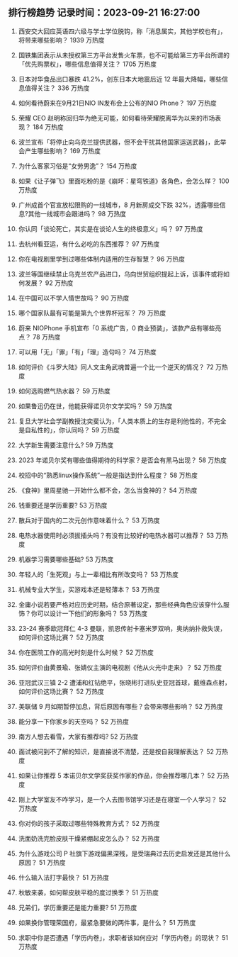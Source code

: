 
## 排行榜趋势 记录时间：2023-09-21 16:27:00
  
  1. 西安交大回应英语四六级与学士学位脱钩，称「消息属实，其他学校也有」，将带来哪些影响？ 1939 万热度
    
  2. 国铁集团表示从未授权第三方平台发售火车票，也不可能给第三方平台所谓的「优先购票权」，哪些信息值得关注？ 1705 万热度
    
  3. 日本对华食品出口暴跌 41.2%，创东日本大地震后近 12 年最大降幅，哪些信息值得关注？ 336 万热度
    
  4. 如何看待蔚来在9月21日NIO IN发布会上公布的NIO Phone？ 197 万热度
    
  5. 荣耀 CEO 赵明称回归华为绝无可能，如何看待荣耀脱离华为以来的市场表现？ 184 万热度
    
  6. 波兰宣布「将停止向乌克兰提供武器，但不会干扰其他国家运送武器」，此举会产生哪些影响？ 169 万热度
    
  7. 为什么客家习俗是“女劳男逸”？ 154 万热度
    
  8. 如果《让子弹飞》里面吃粉的是《崩坏：星穹铁道》各角色，会怎么样？ 100 万热度
    
  9. 广州成首个官宣放松限购的一线城市，8 月新房成交下跌 32%，透露哪些信息?其他一线城市会跟进吗？ 98 万热度
    
  10. 你认同「谈论死亡，其实是在谈论人生的终极意义」吗？ 97 万热度
    
  11. 去杭州看亚运，有什么必吃的东西推荐？ 97 万热度
    
  12. 你在电视剧里学到过哪些体制内适用的生存智慧？ 96 万热度
    
  13. 波兰等国继续禁止乌克兰农产品进口，乌向世贸组织提起上诉，该事件或将如何发展？ 92 万热度
    
  14. 在中国可以不学人情世故吗？ 90 万热度
    
  15. 哪个国家队最有可能是第九个世界杯冠军？ 79 万热度
    
  16. 蔚来 NIOPhone 手机宣布「0 系统广告，0 商业预装」，该款产品有哪些亮点？ 78 万热度
    
  17. 可以用「无」「罪」「有」「理」造句吗？ 74 万热度
    
  18. 如何评价《斗罗大陆》同人文主角武魂普遍一个比一个逆天的情况？ 72 万热度
    
  19. 如何选购燃气热水器？ 59 万热度
    
  20. 如果鲁迅仍在世，他能获得诺贝尔文学奖吗？ 59 万热度
    
  21. 复旦大学社会学副教授沈奕斐认为，「人类本质上的生存是利他性的，不完全是自私性的」，你认同吗？ 59 万热度
    
  22. 大学新生需要注意什么? 59 万热度
    
  23. 2023 年诺贝尔奖有哪些值得期待的科学家？是否会有黑马出现？ 58 万热度
    
  24. 校招中的“熟悉linux操作系统”一般是指达到什么程度？ 58 万热度
    
  25. 《食神》里周星驰一开始什么都不会，怎么当食神的？ 54 万热度
    
  26. 钱重要还是学历重要? 53 万热度
    
  27. 散兵对于国内的二次元创作意味着什么？ 53 万热度
    
  28. 电热水器使用时必须拔插头吗？有没有比较好的电热水器可以推荐？ 53 万热度
    
  29. 机器学习需要哪些基础? 53 万热度
    
  30. 年轻人的「生死观」与上一辈相比有所改变吗？ 53 万热度
    
  31. 机械专业大学生，买游戏本还是轻薄本？ 53 万热度
    
  32. 金庸小说若要严格对应历史时期，结合原著设定，那些经典角色应该穿什么服饰？你可以设计一下他们的形象吗？ 53 万热度
    
  33. 23-24 赛季欧冠拜仁 4-3 曼联，凯恩传射卡塞米罗双响，奥纳纳扑救失误，如何评价这场比赛？ 52 万热度
    
  34. 你在医院工作的高光时刻是什么时候？ 52 万热度
    
  35. 如何评价由黄景瑜、张婧仪主演的电视剧《他从火光中走来》？ 52 万热度
    
  36. 亚冠武汉三镇 2-2 遭浦和红钻绝平，张晓彬打进队史亚冠首球，戴维森点射，如何评价这场比赛？ 52 万热度
    
  37. 美联储 9 月如期暂停加息，背后原因有哪些？会带来哪些影响？ 52 万热度
    
  38. 能分享一下你家乡的天空吗？ 52 万热度
    
  39. 南方人想去看雪，大家有推荐吗? 52 万热度
    
  40. 面试被问到不了解的知识，是直接说不清楚，还是按自我理解表达？ 52 万热度
    
  41. 如果让你推荐 5 本诺贝尔文学奖获奖作家的作品，你会推荐哪几本？ 52 万热度
    
  42. 刚上大学室友不咋学习，是一个人去图书馆学习还是在寝室一个人学习？ 52 万热度
    
  43. 你对你的孩子采取过哪些特殊教育方式？ 52 万热度
    
  44. 洗面奶洗完脸皮肤干燥紧绷起皮怎么办？ 52 万热度
    
  45. 为什么游戏公司 P 社旗下游戏偏黑深残，是受瑞典过去历史启发还是其他什么原因？ 51 万热度
    
  46. 什么输入法打字最快？ 51 万热度
    
  47. 秋敏来袭，如何帮皮肤平稳的度过换季？ 51 万热度
    
  48. 兄弟们，学历重要还是能力重要? 51 万热度
    
  49. 如果换你管理荣国府，最紧急要做的两件事，是什么？ 51 万热度
    
  50. 求职中你是否遭遇「学历内卷」，求职者该如何应对「学历内卷」的现状？ 51 万热度
    
